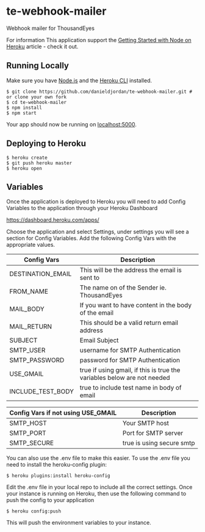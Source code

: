 # te-webhook-mailer
Webhook mailer for ThousandEyes

For information This application support the [Getting Started with Node on Heroku](https://devcenter.heroku.com/articles/getting-started-with-nodejs) article - check it out.

## Running Locally

Make sure you have [Node.js](http://nodejs.org/) and the [Heroku CLI](https://devcenter.heroku.com/articles/heroku-cli) installed.

```
$ git clone https://github.com/danieldjordan/te-webhook-mailer.git # or clone your own fork
$ cd te-webhook-mailer
$ npm install
$ npm start
```

Your app should now be running on [localhost:5000](http://localhost:5000/).

## Deploying to Heroku

```
$ heroku create
$ git push heroku master
$ heroku open
```

## Variables

Once the application is deployed to Heroku you will need to add Config Variables to the application through your Heroku Dashboard

https://dashboard.heroku.com/apps/

Choose the application and select Settings, under settings you will see a section for Config Variables.
Add the following Config Vars with the appropriate values.

Config Vars | Description
------------ | -------------
DESTINATION_EMAIL | This will be the address the email is sent to
FROM_NAME | The name on of the Sender ie. ThousandEyes
MAIL_BODY | If you want to have content in the body of the email
MAIL_RETURN | This should be a valid return email address
SUBJECT | Email Subject
SMTP_USER | username for SMTP Authentication
SMTP_PASSWORD | password for SMTP Authentication
USE_GMAIL | true if using gmail, if this is true the variables below are not needed
INCLUDE_TEST_BODY | true to include test name in body of email

Config Vars if not using USE_GMAIL | Description
------------ | -------------
SMTP_HOST | Your SMTP host
SMTP_PORT | Port for SMTP server
SMTP_SECURE | true is using secure smtp


You can also use the .env file to make this easier.  To use the .env file you need to install the heroku-config plugin:

```
$ heroku plugins:install heroku-config
```

Edit the .env file in your local repo to include all the correct settings.  Once your instance is running on Heroku, then use the following command to push the config to your application

```
$ heroku config:push
```

This will push the environment variables to your instance.
